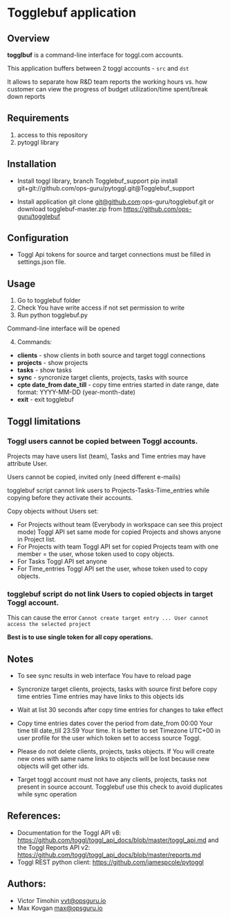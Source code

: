 # Togglebuf application

## Overview

**togglbuf** is a command-line interface for toggl.com accounts.

This application buffers between 2 toggl accounts - `src` and `dst`

It allows to separate how R&D team reports the working hours vs. how customer can view the progress of budget utilization/time spent/break down reports


## Requirements

1. access to this repository
2. pytoggl library


## Installation

* Install toggl library, branch Togglebuf_support
pip install git+git://github.com/ops-guru/pytoggl.git@Togglebuf_support

* Install application
git clone git@github.com:ops-guru/togglebuf.git
or
download togglebuf-master.zip from https://github.com/ops-guru/togglebuf


## Configuration

* Toggl Api tokens for source and target connections must be filled in settings.json file. 


## Usage

1. Go to togglebuf folder
2. Check You have write access if not set permission to write
3. Run python togglebuf.py

Command-line interface will be opened

4. Commands:
* **clients**                      - show clients in both source and target toggl connections
* **projects**                     - show projects
* **tasks**                        - show tasks
* **sync**                         - syncronize target clients, projects, tasks with source
* **cpte date_from date_till**     - copy time entries started in date range, date format: YYYY-MM-DD (year-month-date)
* **exit**                         - exit togglebuf

## Toggl limitations

### Toggl users cannot be copied between Toggl accounts. 

Projects may have users list (team), Tasks and Time entries may have attribute User.

Users cannot be copied, invited only (need different e-mails)

togglebuf script cannot link users to Projects-Tasks-Time_entries while copying
before they activate their accounts.

Copy objects without Users set:

* For Projects without team (Everybody in workspace can see this project mode)
Toggl API set same mode for copied Projects and shows anyone in Project list.
* For Projects with team Toggl API set for copied Projects team with one
member = the user, whose token used to copy objects.
* For Tasks Toggl API set anyone
* For Time_entries Toggl API set the user, whose token used to copy objects.

### togglebuf script do not link Users to copied objects in target Toggl account.

This can cause the error `Cannot create target entry ... User cannot access the selected project`

**Best is to use single token for all copy operations.**

## Notes

* To see sync results in web interface You have to reload page

* Syncronize target clients, projects, tasks with source first before copy time entries
Time entries may have links to this objects ids

* Wait at list 30 seconds after copy time entries for changes to take effect

* Copy time entries dates cover the period from date_from 00:00 Your time till date_till
23:59 Your time. It is better to set Timezone UTC+00 in user profile for the user
which token set to access source Toggl.

* Please do not delete clients, projects, tasks objects. If You will create new ones
with same name links to objects will be lost because new objects will get other ids.

* Target toggl account must not have any clients, projects, tasks not present in
source account. Togglebuf use this check to avoid duplicates while sync operation

## References:

- Documentation for the Toggl API v8: <https://github.com/toggl/toggl_api_docs/blob/master/toggl_api.md>
and the Toggl Reports API v2: <https://github.com/toggl/toggl_api_docs/blob/master/reports.md>
- Toggl REST python client: <https://github.com/jamespcole/pytoggl>

## Authors:

- Victor Timohin <vvt@opsguru.io>
- Max Kovgan <max@opsguru.io>
